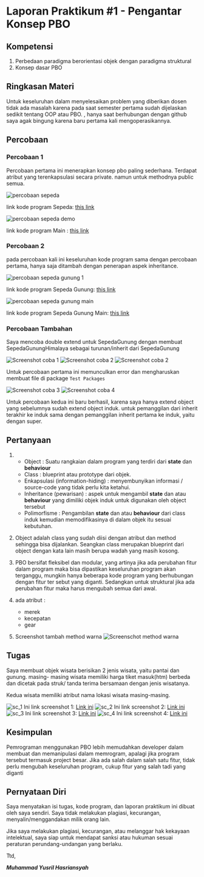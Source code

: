 # Laporan Praktikum #1 - Pengantar Konsep PBO

## Kompetensi

1. Perbedaan paradigma berorientasi objek dengan paradigma struktural
2. Konsep dasar PBO

## Ringkasan Materi

Untuk keseluruhan dalam menyelesaikan problem yang diberikan dosen tidak ada masalah karena pada saat semester pertama sudah dijelaskan sedikit tentang OOP atau PBO. , hanya saat berhubungan dengan github saya agak bingung karena baru pertama kali mengoperasikannya.

## Percobaan

### Percobaan 1

Percobaan pertama ini menerapkan konsep pbo paling sederhana. Terdapat atribut yang terenkapsulasi secara private. namun untuk methodnya public semua.

![percobaan sepeda](img/Ss_1_spd.jpg)

link kode program Sepeda: [this link](../../src/1_Pengantar_Konsep_PBO/sepedademo/Sepeda1841720184Yusril.java)

![percobaan sepeda demo](img/Ss_1_spddemo.jpg)

link kode program Main : [this link](../../src/1_Pengantar_Konsep_PBO/sepedademo/SepedaDemo1841720184Yusril.java)
### Percobaan 2

pada percobaan kali ini keseluruhan kode program sama dengan percobaan pertama, hanya saja ditambah dengan penerapan aspek inheritance.


![percobaan sepeda gunung 1](img/spdgunung_1.jpg)

link kode program Sepeda Gunung: [this link](../../src/1_Pengantar_Konsep_PBO/sepedademo/SepedaGunung1841720184Yusril.java)

![percobaan sepeda gunung main](img/spdgunung_2.jpg)

link kode program Sepeda Gunung Main: [this link](../../src/1_Pengantar_Konsep_PBO/sepedademo/SepedaDemo1841720184Yusril.java)

### Percobaan Tambahan

Saya mencoba double extend untuk SepedaGunung dengan membuat SepedaGunungHimalaya sebagai turunan/inherit dari SepedaGunung

![Screenshot coba 1](img/doubleextendscoba.png)
![Screenshot coba 2](img/doubleextendscoba_2.jpg)
![Screenshot coba 2](img/doubleextendscoba_3.jpg)

Untuk percobaan pertama ini memunculkan error dan mengharuskan membuat file di package `Test Packages`

![Screenshot coba 3](img/cobaextendslagi.jpg)
![Screenshot coba 4](img/cobaextendslagi_2.jpg)

Untuk percobaan kedua ini baru berhasil, karena saya hanya extend object yang sebelumnya sudah extend object induk. untuk pemanggilan dari inherit terakhir ke induk sama dengan pemanggilan inherit pertama ke induk, yaitu dengan super.


## Pertanyaan

1.  - Object : Suatu rangkaian dalam program yang terdiri dari **state** dan **behaviour**
    - Class : blueprint atau prototype dari objek.
    - Enkapsulasi (information-hiding) : menyembunyikan informasi / source-code yang tidak perlu kita ketahui.
    - Inheritance (pewarisan) : aspek untuk mengambil **state** dan atau **behaviour** yang dimiliki objek induk untuk digunakan oleh object tersebut 
    - Polimorfisme : Pengambilan **state** dan atau **behaviour** dari class induk kemudian memodifikasinya di dalam objek itu sesuai kebutuhan.

2. Object adalah class yang sudah diisi dengan atribut dan method sehingga bisa dijalankan. Seangkan class merupakan blueprint dari object dengan kata lain masih berupa wadah yang masih kosong.

3. PBO bersifat fleksibel dan modular, yang artinya jika ada perubahan fitur dalam program maka bisa dipastikan keseluruhan program akan terganggu, mungkin hanya beberapa kode program yang berhubungan dengan fitur ter sebut yang diganti. Sedangkan untuk struktural jika ada perubahan fitur maka harus mengubah semua dari awal.

4. ada atribut :
    - merek
    - kecepatan
    - gear

5. Screenshot tambah method warna
![Screenschot method warna](img/warna.jpg)

## Tugas

Saya membuat objek wisata berisikan 2 jenis wisata, yaitu pantai dan gunung.
masing- masing wisata memiliki harga tiket masuk(htm) berbeda dan dicetak pada struk/ tanda terima bersamaan dengan jenis wisatanya.

Kedua wisata memiliki atribut nama lokasi wisata masing-masing. 

![sc_1](img/tugas/tugas_1.jpg)
Ini link screenshot 1: [Link ini](../../src/1_Pengantar_Konsep_PBO/tugas/WisataMain1841720184Yusril.java)
![sc_2](img/tugas/tugas_2.jpg)
Ini link screenshot 2: [Link ini](../../src/1_Pengantar_Konsep_PBO/tugas/Wisata1841720184Yusril.java)
![sc_3](img/tugas/tugas_3.jpg)
Ini link screenshot 3: [Link ini](../../src/1_Pengantar_Konsep_PBO/tugas/Pantai1841720184Yusril.java)
![sc_4](img/tugas/tugas_4.jpg)
Ini link screenshot 4: [Link ini](../../src/1_Pengantar_Konsep_PBO/tugas/Gunung1841720184Yusril.java)

## Kesimpulan

Pemrograman menggunakan PBO lebih memudahkan developer dalam membuat dan memanipulasi dalam memrogram, apalagi jika program tersebut termasuk project besar. Jika ada salah dalam salah satu fitur, tidak perlu mengubah keseluruhan program, cukup fitur yang salah tadi yang diganti

## Pernyataan Diri

Saya menyatakan isi tugas, kode program, dan laporan praktikum ini dibuat oleh saya sendiri. Saya tidak melakukan plagiasi, kecurangan, menyalin/menggandakan milik orang lain.

Jika saya melakukan plagiasi, kecurangan, atau melanggar hak kekayaan intelektual, saya siap untuk mendapat sanksi atau hukuman sesuai peraturan perundang-undangan yang berlaku.

Ttd,

***Muhammad Yusril Hasriansyah***